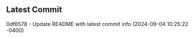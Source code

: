 
## Latest Commit
0df6578 - Update README with latest commit info (2024-09-04 10:25:22 -0400) <Yunxi-Zhou>
